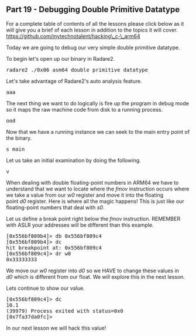 ## Part 19 - Debugging Double Primitive Datatype

For a complete table of contents of all the lessons please click below as it will give you a brief of each lesson in addition to the topics it will cover. https://github.com/mytechnotalent/hacking\_c-\_arm64

Today we are going to debug our very simple double primitive datatype.

To begin let's open up our binary in Radare2.

<pre spellcheck="false">radare2 ./0x06_asm64_double_primitive_datatype
</pre>

Let's take advantage of Radare2's auto analysis feature.

<pre spellcheck="false">aaa
</pre>

The next thing we want to do logically is fire up the program in debug mode so it maps the raw machine code from disk to a running process.

<pre spellcheck="false">ood
</pre>

Now that we have a running instance we can seek to the main entry point of the binary.

<pre spellcheck="false">s main
</pre>

Let us take an initial examination by doing the following.

<pre spellcheck="false">v
</pre>

When dealing with double floating-point numbers in ARM64 we have to understand that we want to locate where the&nbsp;_fmov_&nbsp;instruction occurs where we take a value from our&nbsp;_w0_&nbsp;register and move it into the floating point&nbsp;_d0_&nbsp;register. Here is where all the magic happens! This is just like our floating-point numbers that deal with _s0_.

Let us define a break point right below the&nbsp;_fmov_&nbsp;instruction. REMEMBER with ASLR your addresses will be different than this example.

<pre spellcheck="false">[0x556bf809b4]&gt; db 0x556bf809c4
[0x556bf809b4]&gt; dc
hit breakpoint at: 0x556bf809c4
[0x556bf809c4]&gt; dr w0
0x33333333
</pre>

We move our&nbsp;_w0_&nbsp;register into _d0_ so we HAVE to change these values in _d0_&nbsp;which is different from our float. We will explore this in the next lesson.

Lets continue to show our value.

<pre spellcheck="false">[0x556bf809c4]&gt; dc
10.1
(39979) Process exited with status=0x0
[0x7fa37da0fc]&gt;
</pre>

In our next lesson we will hack this value!